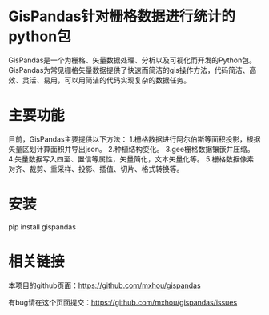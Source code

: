# GisPandas针对栅格数据进行统计的python包
GisPandas是一个为栅格、矢量数据处理、分析以及可视化而开发的Python包。GisPandas为常见栅格矢量数据提供了快速而简洁的gis操作方法，代码简洁、高效、灵活、易用，可以用简洁的代码实现复杂的数据任务。
# 主要功能
目前，GisPandas主要提供以下方法：
1.栅格数据进行阿尔伯斯等面积投影，根据矢量区划计算面积并导出json。
2.种植结构变化。
3.gee栅格数据镶嵌并压缩。
4.矢量数据写入四至、置信等属性，矢量简化，文本矢量化等。
5.栅格数据像素对齐、裁剪、重采样、投影、插值、切片、格式转换等。
# 安装
pip install gispandas
# 相关链接
本项目的github页面：https://github.com/mxhou/gispandas

有bug请在这个页面提交：https://github.com/mxhou/gispandas/issues